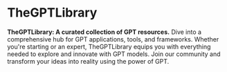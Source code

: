 # TheGPTLibrary
**TheGPTLibrary: A curated collection of GPT resources.**  Dive into a comprehensive hub for GPT applications, tools, and frameworks. Whether you're starting or an expert, TheGPTLibrary equips you with everything needed to explore and innovate with GPT models. Join our community and transform your ideas into reality using the power of GPT.
